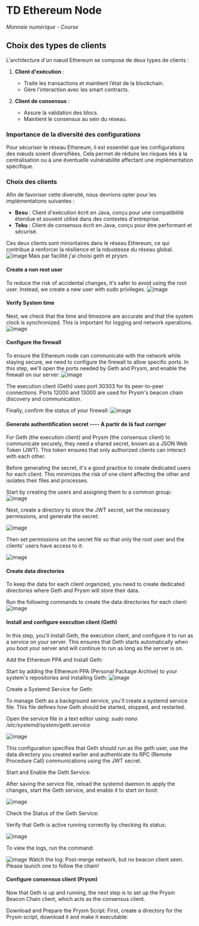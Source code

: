# TD Ethereum Node  
*Monnaie numérique - Course*

## Choix des types de clients

L'architecture d'un nœud Ethereum se compose de deux types de clients :  
1. **Client d'exécution** :  
   - Traite les transactions et maintient l’état de la blockchain.  
   - Gère l'interaction avec les smart contracts.

2. **Client de consensus** :  
   - Assure la validation des blocs.  
   - Maintient le consensus au sein du réseau.

### Importance de la diversité des configurations

Pour sécuriser le réseau Ethereum, il est essentiel que les configurations des nœuds soient diversifiées. Cela permet de réduire les risques liés à la centralisation ou à une éventuelle vulnérabilité affectant une implémentation spécifique.

### Choix des clients

Afin de favoriser cette diversité, nous devrions opter pour les implémentations suivantes :  
- **Besu** : Client d'exécution écrit en Java, conçu pour une compatibilité étendue et souvent utilisé dans des contextes d'entreprise.  
- **Teku** : Client de consensus écrit en Java, conçu pour être performant et sécurisé.  

Ces deux clients sont minoritaires dans le réseau Ethereum, ce qui contribue à renforcer la résilience et la robustesse du réseau global.
![image](https://github.com/user-attachments/assets/8dd488ae-8357-4e27-bbb2-e08566f2b2ec)
Mais par facilité j'ai choisi geth et prysm. 

#### Create a non root user
To reduce the risk of accidental changes, it's safer to avoid using the root user. Instead, we create a new user with sudo privileges.
![image](https://github.com/user-attachments/assets/98ad9b0a-58a3-405b-99f5-c3013c5cd2e3)

#### Verify System time 
Next, we check that the time and timezone are accurate and that the system clock is synchronized. 
This is important for logging and network operations.
![image](https://github.com/user-attachments/assets/9e0c5140-1239-472a-889b-e02aba97d561)

#### Configure the firewall 
To ensure the Ethereum node can communicate with the network while staying secure, we need to configure the firewall to allow specific ports. In this step, we'll open the ports needed by Geth and Prysm, and enable the firewall on our server:
![image](https://github.com/user-attachments/assets/7557277b-0a5a-4c9c-a509-798cf2b3902b)

The execution client (Geth) uses port 30303 for its peer-to-peer connections. Ports 12000 and 13000 are used for Prysm's beacon chain discovery and communication.

Finally, confirm the status of your firewall:
![image](https://github.com/user-attachments/assets/611cf0d2-d3cb-4c2b-9492-8a05132c5ed2)

#### Generate authentification secret  ---- A partir de là faut corriger

For Geth (the execution client) and Prysm (the consensus client) to communicate securely, they need a shared secret, known as a JSON Web Token (JWT). This token ensures that only authorized clients can interact with each other.

Before generating the secret, it's a good practice to create dedicated users for each client. This minimizes the risk of one client affecting the other and isolates their files and processes.

Start by creating the users and assigning them to a common group:
![image](https://github.com/user-attachments/assets/3dc696d4-cb9d-44c7-992d-b7d9c902e1ab)

Next, create a directory to store the JWT secret, set the necessary permissions, and generate the secret:

![image](https://github.com/user-attachments/assets/bd749c03-86f5-4b77-9e20-b206a9eb9c60)

Then set permissions on the secret file so that only the root user and the clients' users have access to it:

![image](https://github.com/user-attachments/assets/abe3d49b-df9d-4242-95d5-4c1d2631ac1d)

#### Create data directories 

To keep the data for each client organized, you need to create dedicated directories where Geth and Prysm will store their data.

Run the following commands to create the data directories for each client:
![image](https://github.com/user-attachments/assets/25bb8eaa-4167-4214-a1cb-54f917e87d1b)

#### Install and configure execution client (Geth)

In this step, you'll install Geth, the execution client, and configure it to run as a service on your server. This ensures that Geth starts automatically when you boot your server and will continue to run as long as the server is on.

Add the Ethereum PPA and Install Geth:

Start by adding the Ethereum PPA (Personal Package Archive) to your system's repositories and installing Geth:
![image](https://github.com/user-attachments/assets/a5a7c88e-251c-4491-bfbc-ce2932e31643)


Create a Systemd Service for Geth:

To manage Geth as a background service, you'll create a systemd service file. This file defines how Geth should be started, stopped, and restarted.

Open the service file in a text editor using: 
*sudo nano /etc/systemd/system/geth.service*

![image](https://github.com/user-attachments/assets/a608327f-42dd-4f68-bbbb-eef8620eabd7)

This configuration specifies that Geth should run as the geth user, use the data directory you created earlier and authenticate its RPC (Remote Procedure Call) communications using the JWT secret.

Start and Enable the Geth Service: 

After saving the service file, reload the systemd daemon to apply the changes, start the Geth service, and enable it to start on boot:

![image](https://github.com/user-attachments/assets/d6c45020-e6fe-4e8a-966e-5c91826c5be9)

Check the Status of the Geth Service:

Verify that Geth is active running correctly by checking its status:

![image](https://github.com/user-attachments/assets/b2fd8f82-db89-41e9-909b-b7ef8adb07c0)

To view the logs, run the command:

![image](https://github.com/user-attachments/assets/9277de04-39df-45f8-8cad-c6ff64d68780)
Watch the log: Post-merge network, but no beacon client seen. Please launch one to follow the chain!

#### Configure consensus client (Prysm)

Now that Geth is up and running, the next step is to set up the Prysm Beacon Chain client, which acts as the consensus client.

Download and Prepare the Prysm Script:
First, create a directory for the Prysm script, download it and make it executable:

